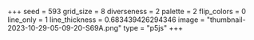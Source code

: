 +++
seed = 593
grid_size = 8
diverseness = 2
palette = 2
flip_colors = 0
line_only = 1
line_thickness = 0.683439426294346
image = "thumbnail-2023-10-29-05-09-20-S69A.png"
type = "p5js"
+++

